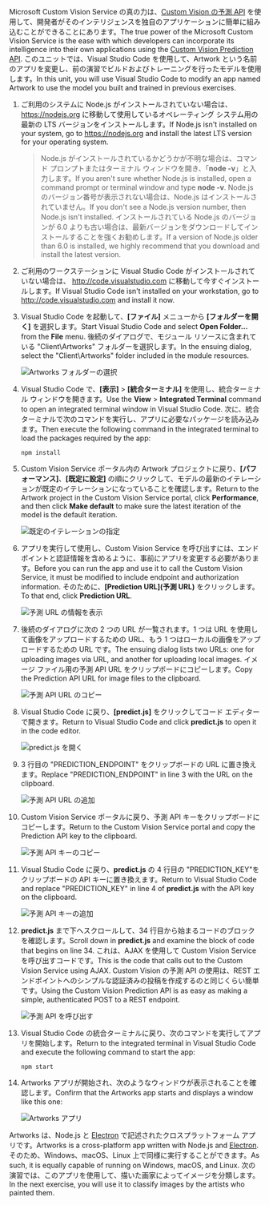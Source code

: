 <span data-ttu-id="8f040-101">Microsoft Custom Vision Service の真の力は、[Custom Vision の予測 API](https://southcentralus.dev.cognitive.microsoft.com/docs/services/eb68250e4e954d9bae0c2650db79c653/operations/58acd3c1ef062f0344a42814) を使用して、開発者がそのインテリジェンスを独自のアプリケーションに簡単に組み込むことができることにあります。</span><span class="sxs-lookup"><span data-stu-id="8f040-101">The true power of the Microsoft Custom Vision Service is the ease with which developers can incorporate its intelligence into their own applications using the [Custom Vision Prediction API](https://southcentralus.dev.cognitive.microsoft.com/docs/services/eb68250e4e954d9bae0c2650db79c653/operations/58acd3c1ef062f0344a42814).</span></span> <span data-ttu-id="8f040-102">このユニットでは、Visual Studio Code を使用して、Artwork という名前のアプリを変更し、前の演習でビルドおよびトレーニングを行ったモデルを使用します。</span><span class="sxs-lookup"><span data-stu-id="8f040-102">In this unit, you will use Visual Studio Code to modify an app named Artwork to use the model you built and trained in previous exercises.</span></span>

1. <span data-ttu-id="8f040-103">ご利用のシステムに Node.js がインストールされていない場合は、 https://nodejs.org に移動して使用しているオペレーティング システム用の最新の LTS バージョンをインストールします。</span><span class="sxs-lookup"><span data-stu-id="8f040-103">If Node.js isn't installed on your system, go to https://nodejs.org and install the latest LTS version for your operating system.</span></span>

   > <span data-ttu-id="8f040-104">Node.js がインストールされているかどうかが不明な場合は、コマンド プロンプトまたはターミナル ウィンドウを開き、「**node -v**」と入力します。</span><span class="sxs-lookup"><span data-stu-id="8f040-104">If you aren't sure whether Node.js is installed, open a command prompt or terminal window and type **node -v**.</span></span> <span data-ttu-id="8f040-105">Node.js のバージョン番号が表示されない場合は、Node.js はインストールされていません。</span><span class="sxs-lookup"><span data-stu-id="8f040-105">If you don't see a Node.js version number, then Node.js isn't installed.</span></span> <span data-ttu-id="8f040-106">インストールされている Node.js のバージョンが 6.0 よりも古い場合は、最新バージョンをダウンロードしてインストールすることを強くお勧めします。</span><span class="sxs-lookup"><span data-stu-id="8f040-106">If a version of Node.js older than 6.0 is installed, we highly recommend that you download and install the latest version.</span></span>

1. <span data-ttu-id="8f040-107">ご利用のワークステーションに Visual Studio Code がインストールされていない場合は、 http://code.visualstudio.com に移動して今すぐインストールします。</span><span class="sxs-lookup"><span data-stu-id="8f040-107">If Visual Studio Code isn't installed on your workstation, go to http://code.visualstudio.com and install it now.</span></span>

1. <span data-ttu-id="8f040-108">Visual Studio Code を起動して、**[ファイル]** メニューから **[フォルダーを開く]** を選択します。</span><span class="sxs-lookup"><span data-stu-id="8f040-108">Start Visual Studio Code and select **Open Folder...** from the **File** menu.</span></span> <span data-ttu-id="8f040-109">後続のダイアログで、モジュール リソースに含まれている "Client\Artworks" フォルダーを選択します。</span><span class="sxs-lookup"><span data-stu-id="8f040-109">In the ensuing dialog, select the "Client\Artworks" folder included in the module resources.</span></span>

    ![Artworks フォルダーの選択](../media-draft/5-fe-select-folder.png)

1. <span data-ttu-id="8f040-111">Visual Studio Code で、**[表示]** > **[統合ターミナル]** を使用し、統合ターミナル ウィンドウを開きます。</span><span class="sxs-lookup"><span data-stu-id="8f040-111">Use the **View** > **Integrated Terminal** command to open an integrated terminal window in Visual Studio Code.</span></span> <span data-ttu-id="8f040-112">次に、統合ターミナルで次のコマンドを実行し、アプリに必要なパッケージを読み込みます。</span><span class="sxs-lookup"><span data-stu-id="8f040-112">Then execute the following command in the integrated terminal to load the packages required by the app:</span></span>

    ```
    npm install
    ```

1. <span data-ttu-id="8f040-113">Custom Vision Service ポータル内の Artwork プロジェクトに戻り、**[パフォーマンス]**、**[既定に設定]** の順にクリックして、モデルの最新のイテレーションが既定のイテレーションになっていることを確認します。</span><span class="sxs-lookup"><span data-stu-id="8f040-113">Return to the Artwork project in the Custom Vision Service portal, click **Performance**, and then click **Make default** to make sure the latest iteration of the model is the default iteration.</span></span> 

    ![既定のイテレーションの指定](../media-draft/5-portal-make-default.png)

1. <span data-ttu-id="8f040-115">アプリを実行して使用し、Custom Vision Service を呼び出すには、エンドポイントと認証情報を含めるように、事前にアプリを変更する必要があります。</span><span class="sxs-lookup"><span data-stu-id="8f040-115">Before you can run the app and use it to call the Custom Vision Service, it must be modified to include endpoint and authorization information.</span></span> <span data-ttu-id="8f040-116">そのために、**[Prediction URL]\(予測 URL\)** をクリックします。</span><span class="sxs-lookup"><span data-stu-id="8f040-116">To that end, click **Prediction URL**.</span></span>

    ![予測 URL の情報を表示](../media-draft/5-portal-prediction-url.png)

1. <span data-ttu-id="8f040-118">後続のダイアログに次の 2 つの URL が一覧されます。1 つは URL を使用して画像をアップロードするための URL、もう 1 つはローカルの画像をアップロードするための URL です。</span><span class="sxs-lookup"><span data-stu-id="8f040-118">The ensuing dialog lists two URLs: one for uploading images via URL, and another for uploading local images.</span></span> <span data-ttu-id="8f040-119">イメージ ファイル用の予測 API URL をクリップボードにコピーします。</span><span class="sxs-lookup"><span data-stu-id="8f040-119">Copy the Prediction API URL for image files to the clipboard.</span></span> 

    ![予測 API URL のコピー](../media-draft/5-copy-prediction-url.png)

1. <span data-ttu-id="8f040-121">Visual Studio Code に戻り、**[predict.js]** をクリックしてコード エディターで開きます。</span><span class="sxs-lookup"><span data-stu-id="8f040-121">Return to Visual Studio Code and click **predict.js** to open it in the code editor.</span></span>

    ![predict.js を開く](../media-draft/5-vs-predict-file.png)

1. <span data-ttu-id="8f040-123">3 行目の "PREDICTION_ENDPOINT" をクリップボードの URL に置き換えます。</span><span class="sxs-lookup"><span data-stu-id="8f040-123">Replace "PREDICTION_ENDPOINT" in line 3 with the URL on the clipboard.</span></span>

    ![予測 API URL の追加](../media-draft/5-vs-prediction-endpoint.png)

1. <span data-ttu-id="8f040-125">Custom Vision Service ポータルに戻り、予測 API キーをクリップボードにコピーします。</span><span class="sxs-lookup"><span data-stu-id="8f040-125">Return to the Custom Vision Service portal and copy the Prediction API key to the clipboard.</span></span> 

    ![予測 API キーのコピー](../media-draft/5-copy-prediction-key.png)

1. <span data-ttu-id="8f040-127">Visual Studio Code に戻り、**predict.js** の 4 行目の "PREDICTION_KEY"をクリップボードの API キーに置き換えます。</span><span class="sxs-lookup"><span data-stu-id="8f040-127">Return to Visual Studio Code and replace "PREDICTION_KEY" in line 4 of **predict.js** with the API key on the clipboard.</span></span>

    ![予測 API キーの追加](../media-draft/5-vs-prediction-key.png)

1. <span data-ttu-id="8f040-129">**predict.js** まで下へスクロールして、34 行目から始まるコードのブロックを確認します。</span><span class="sxs-lookup"><span data-stu-id="8f040-129">Scroll down in **predict.js** and examine the block of code that begins on line 34.</span></span> <span data-ttu-id="8f040-130">これは、AJAX を使用して Custom Vision Service を呼び出すコードです。</span><span class="sxs-lookup"><span data-stu-id="8f040-130">This is the code that calls out to the Custom Vision Service using AJAX.</span></span> <span data-ttu-id="8f040-131">Custom Vision の予測 API の使用は、REST エンドポイントへのシンプルな認証済みの投稿を作成するのと同じくらい簡単です。</span><span class="sxs-lookup"><span data-stu-id="8f040-131">Using the Custom Vision Prediction API is as easy as making a simple, authenticated POST to a REST endpoint.</span></span>

    ![予測 API を呼び出す](../media-draft/5-vs-code-block.png)

1. <span data-ttu-id="8f040-133">Visual Studio Code の統合ターミナルに戻り、次のコマンドを実行してアプリを開始します。</span><span class="sxs-lookup"><span data-stu-id="8f040-133">Return to the integrated terminal in Visual Studio Code and execute the following command to start the app:</span></span>

    ```
    npm start
    ```

1. <span data-ttu-id="8f040-134">Artworks アプリが開始され、次のようなウィンドウが表示されることを確認します。</span><span class="sxs-lookup"><span data-stu-id="8f040-134">Confirm that the Artworks app starts and displays a window like this one:</span></span>

    ![Artworks アプリ](../media-draft/5-app-startup.png)

<span data-ttu-id="8f040-136">Artworks は、Node.js と [Electron](https://electron.atom.io/) で記述されたクロスプラットフォーム アプリです。</span><span class="sxs-lookup"><span data-stu-id="8f040-136">Artworks is a cross-platform app written with Node.js and [Electron](https://electron.atom.io/).</span></span> <span data-ttu-id="8f040-137">そのため、Windows、macOS、Linux 上で同様に実行することができます。</span><span class="sxs-lookup"><span data-stu-id="8f040-137">As such, it is equally capable of running on Windows, macOS, and Linux.</span></span> <span data-ttu-id="8f040-138">次の演習では、このアプリを使用して、描いた画家によってイメージを分類します。</span><span class="sxs-lookup"><span data-stu-id="8f040-138">In the next exercise, you will use it to classify images by the artists who painted them.</span></span>